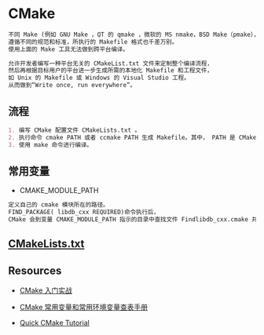 # CMake
```md
不同 Make (例如 GNU Make ，QT 的 qmake ，微软的 MS nmake，BSD Make（pmake），Makepp) 工具
遵循不同的规范和标准，所执行的 Makefile 格式也千差万别。
使用上面的 Make 工具无法做到跨平台编译。
```
```md
允许开发者编写一种平台无关的 CMakeList.txt 文件来定制整个编译流程，
然后再根据目标用户的平台进一步生成所需的本地化 Makefile 和工程文件，
如 Unix 的 Makefile 或 Windows 的 Visual Studio 工程。
从而做到“Write once, run everywhere”。
```

## 流程
```md
1. 编写 CMake 配置文件 CMakeLists.txt 。
2. 执行命令 cmake PATH 或者 ccmake PATH 生成 Makefile。其中， PATH 是 CMakeLists.txt 所在的目录。
3. 使用 make 命令进行编译。
```
## 常用变量
* CMAKE_MODULE_PATH
```md
定义自己的 cmake 模块所在的路径。
FIND_PACKAGE( libdb_cxx REQUIRED)命令执行后，
CMake 会到变量 CMAKE_MODULE_PATH 指示的目录中查找文件 Findlibdb_cxx.cmake 并执行。
```

## [CMakeLists.txt](CMakeLists.md)

## Resources
* [CMake 入门实战](https://www.hahack.com/codes/cmake/)
* [CMake 常用变量和常用环境变量查表手册](https://www.cnblogs.com/xianghang123/p/3556425.html)

* [Quick CMake Tutorial](http://www.jetbrains.com/help/clion/quick-cmake-tutorial.html)
